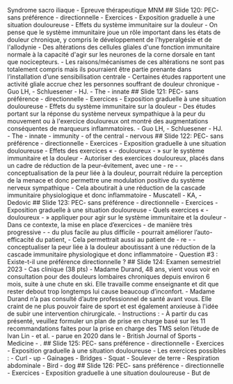 Syndrome sacro iliaque - Epreuve thérapeutique MNM ## Slide 120: PEC- sans préférence - directionnelle - Exercices - Exposition graduelle à une situation douloureuse - Effets du système immunitaire sur la douleur - On pense que le système immunitaire joue un rôle important dans les états de douleur chronique, y compris le développement de l'hyperalgésie et de l'allodynie - Des altérations des cellules gliales d'une fonction immunitaire normale à la capacité d'agir sur les neurones de la corne dorsale en tant que nocicepteurs. - Les raisons/mécanismes de ces altérations ne sont pas totalement compris mais ils pourraient être partie prenante dans l’installation d’une sensibilisation centrale - Certaines études rapportent une activité gliale accrue chez les personnes souffrant de douleur chronique - Guo LH, - Schluesener - HJ. - The - innate ## Slide 121: PEC- sans préférence - directionnelle - Exercices - Exposition graduelle à une situation douloureuse - Effets du système immunitaire sur la douleur - Des études portant sur la réponse du système nerveux sympathique à la peur du mouvement ou à l'exercice douloureux ont montré des augmentations conséquentes de marqueurs inflammatoires. - Guo LH, - Schluesener - HJ. - The - innate - immunity - of the central - nervous ## Slide 122: PEC- sans préférence - directionnelle - Exercices - Exposition graduelle à une situation douloureuse - Effets des exercices « - douloureux - » sur le système immunitaire et la douleur - Autoriser des exercices douloureux, placés dans un cadre de réduction de la peur-évitement, avec une - re - -conceptualisation de la peur liée à la douleur, pourrait réduire la perception de la menace et donc permettre une modulation positive du système nerveux sympathique - Cela aboutirait à une réduction de la cascade immunitaire physiologique et donc inflammatoire - Muscatell - KA, - Dedovic ## Slide 123: PEC- sans préférence - directionnelle - Exercices - Exposition graduelle à une situation douloureuse - Quels exercices « - douloureux - » appliquer pour agir sur le système immunitaire et la douleur - Dans ce contexte, la mise en place d’exercices - de manière très progressive - - du plus facile au plus difficile - pourrait améliorer l’auto-efficacité du patient, - Cela permettrait aussi au patient de - re - -conceptualiser la peur liée à la douleur aboutissant à une réduction de la cascade immunitaire physiologique et donc inflammatoire - Question #3 : Existe-t-il une préférence directionnelle ? ## Slide 124: Examen semestriel 2023 - Cas clinique (38 pts) - Madame Durand, 48 ans, vient vous voir en consultation pour des douleurs lombaires chroniques depuis environ 6 mois, suite à une chute en ski. Elle travaille comme enseignante et dit que rester debout trop longtemps lui cause beaucoup d’inconfort. - Madame Durand n’a pas consulté d’autre professionnel de santé avant vous. Elle craint de ne plus pouvoir faire de sport et est également anxieuse à l'idée de subir une intervention chirurgicale. - Instructions : - À partir du cas présenté, veuillez formuler un plan de prise en charge basé sur les 11 recommandations faites pour la prise en charge des TMS selon l’étude de Ivan Lin - et al. - parue en 2020 dans le - British Journal of Sports - Medicine - . ## Slide 125: PEC- sans préférence - directionnelle - Exercices - Exposition graduelle à une situation douloureuse - Les exercices possibles : - Curl - up - Gainages - Bridges - Squat - Soulever de terre - Respiration abdominale - Bird - dog ## Slide 126: PEC- sans préférence - directionnelle - Exercices - Exposition graduelle à une situation douloureuse - But de